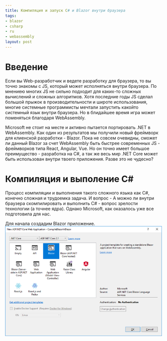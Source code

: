 ```yaml
---
title: Компиляция и запуск C# и Blazor внутри браузера
tags:
- blazor
- csharp
- ru
- webassembly
layout: post
---
```


# Введение

Если вы Web-разработчик и ведете разработку для браузера, то вы точно знакомы с JS, который может исполняться внутри браузера. По мнениею многих JS не сильно подходит для каких-то сложных вычислений и сложных алгоритмов. Хотя последние годы JS cделал большой прыжок в производительности и широте использования, многие системные программисты мечтали запустить какойто системный язык внутри браузера. Но в блидайшее время игра может поменяться благодаря WebAssembly.

Microsoft не стоит на месте и активно пытается портировать .NET в WebAssembly. Как один из результатов мы получили новый фреймворк для клиенской разработки - Blazor. Пока не совсем очевидны, сможет ли данный Blazor за счет WebAssembly быть быстрее современных JS - фреймворков типа React, Angular, Vue. Но он точно имеет большое преимущество - разработка на C#, а так же весь мир .NET Core может быть использован внутри твоего приложения. Разве это не чудесно?

# Компиляция и выполение C#
Процесс компиляции и выполнения такого сложного языка как C#, конечно сложная и трудоемка задача. И вопрос - А можно ли внутри браузера скомпилировать и выполнить С# - вопрос зрелости технологии (а точнее ядра). Однако Microsoft, как оказалось уже все подготовила для нас.

Для начала создадим Blazor приложение.
![Create Blazor Application](/images/2018-12-14.png)
